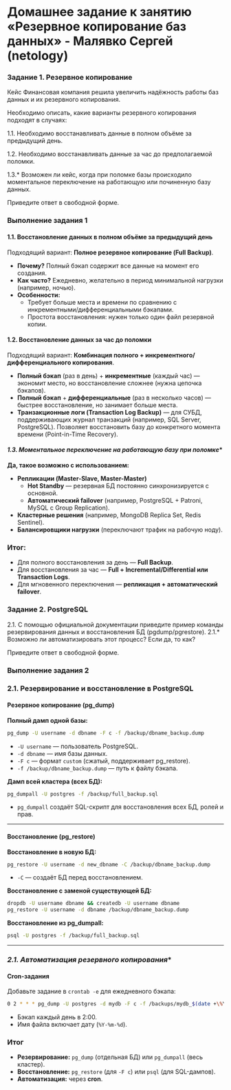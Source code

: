 # Домашнее задание к занятию «Резервное копирование баз данных» - Малявко Сергей (netology)

### Задание 1. Резервное копирование

Кейс
Финансовая компания решила увеличить надёжность работы баз данных и их резервного копирования.

Необходимо описать, какие варианты резервного копирования подходят в случаях:

1.1. Необходимо восстанавливать данные в полном объёме за предыдущий день.

1.2. Необходимо восстанавливать данные за час до предполагаемой поломки.

1.3.* Возможен ли кейс, когда при поломке базы происходило моментальное переключение на работающую или починенную базу данных.

Приведите ответ в свободной форме.

### Выполнение задания 1

#### **1.1. Восстановление данных в полном объёме за предыдущий день**  
Подходящий вариант: **Полное резервное копирование (Full Backup)**.  
- **Почему?** Полный бэкап содержит все данные на момент его создания.  
- **Как часто?** Ежедневно, желательно в период минимальной нагрузки (например, ночью).  
- **Особенности:**  
  - Требует больше места и времени по сравнению с инкрементными/дифференциальными бэкапами.  
  - Простота восстановления: нужен только один файл резервной копии.  

#### **1.2. Восстановление данных за час до поломки**  
Подходящий вариант: **Комбинация полного + инкрементного/дифференциального копирования**.  
- **Полный бэкап** (раз в день) + **инкрементные** (каждый час) — экономит место, но восстановление сложнее (нужна цепочка бэкапов).  
- **Полный бэкап** + **дифференциальные** (раз в несколько часов) — быстрее восстановление, но занимает больше места.  
- **Транзакционные логи (Transaction Log Backup)** — для СУБД, поддерживающих журнал транзакций (например, SQL Server, PostgreSQL). Позволяет восстановить базу до конкретного момента времени (Point-in-Time Recovery).  

#### **1.3.* Моментальное переключение на работающую базу при поломке**  
**Да, такое возможно с использованием:**  
- **Репликации (Master-Slave, Master-Master)**  
  - **Hot Standby** — резервная БД постоянно синхронизируется с основной.  
  - **Автоматический failover** (например, PostgreSQL + Patroni, MySQL с Group Replication).  
- **Кластерные решения** (например, MongoDB Replica Set, Redis Sentinel).  
- **Балансировщики нагрузки** (переключают трафик на рабочую ноду).  

### **Итог:**  
- Для полного восстановления за день — **Full Backup**.  
- Для восстановления за час — **Full + Incremental/Differential или Transaction Logs**.  
- Для мгновенного переключения — **репликация + автоматический failover**.  

### Задание 2. PostgreSQL

2.1. С помощью официальной документации приведите пример команды резервирования данных и восстановления БД (pgdump/pgrestore).
2.1.* Возможно ли автоматизировать этот процесс? Если да, то как?

Приведите ответ в свободной форме.

### Выполнение задания 2

### **2.1. Резервирование и восстановление в PostgreSQL**  

#### **Резервное копирование (pg_dump)**  
**Полный дамп одной базы:**  
```bash
pg_dump -U username -d dbname -F c -f /backup/dbname_backup.dump
```
- `-U username` — пользователь PostgreSQL.  
- `-d dbname` — имя базы данных.  
- `-F c` — формат `custom` (сжатый, поддерживает pg_restore).  
- `-f /backup/dbname_backup.dump` — путь к файлу бэкапа.  

**Дамп всей кластера (всех БД):**  
```bash
pg_dumpall -U postgres -f /backup/full_backup.sql
```
- `pg_dumpall` создаёт SQL-скрипт для восстановления всех БД, ролей и прав.  

---

#### **Восстановление (pg_restore)**  
**Восстановление в новую БД:**  
```bash
pg_restore -U username -d new_dbname -C /backup/dbname_backup.dump
```
- `-C` — создаёт БД перед восстановлением.  

**Восстановление с заменой существующей БД:**  
```bash
dropdb -U username dbname && createdb -U username dbname  
pg_restore -U username -d dbname /backup/dbname_backup.dump
```

**Восстановление из pg_dumpall:**  
```bash
psql -U postgres -f /backup/full_backup.sql
```

---

### **2.1.* Автоматизация резервного копирования**  

#### **Cron-задания**  
Добавьте задание в `crontab -e` для ежедневного бэкапа:  
```bash
0 2 * * * pg_dump -U postgres -d mydb -F c -f /backups/mydb_$(date +\%Y-\%m-\%d).dump
```
- Бэкап каждый день в 2:00.  
- Имя файла включает дату (`%Y-%m-%d`).  

### **Итог**  
- **Резервирование:** `pg_dump` (отдельная БД) или `pg_dumpall` (весь кластер).  
- **Восстановление:** `pg_restore` (для `-F c`) или `psql` (для SQL-дампов).  
- **Автоматизация:** через **cron**.  
